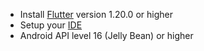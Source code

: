 - Install [Flutter](https://flutter.dev/docs/get-started/install) version 1.20.0 or higher
- Setup your [IDE](https://flutter.dev/docs/get-started/editor?tab=androidstudio)
- Android API level 16 (Jelly Bean) or higher
